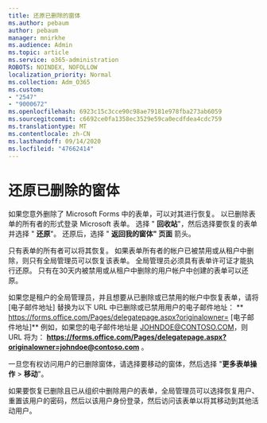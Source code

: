 ```yaml
---
title: 还原已删除的窗体
ms.author: pebaum
author: pebaum
manager: mnirkhe
ms.audience: Admin
ms.topic: article
ms.service: o365-administration
ROBOTS: NOINDEX, NOFOLLOW
localization_priority: Normal
ms.collection: Adm_O365
ms.custom:
- "2547"
- "9000672"
ms.openlocfilehash: 6923c15c3cce90c98ae79181e978fba273ab6059
ms.sourcegitcommit: c6692ce0fa1358ec3529e59ca0ecdfdea4cdc759
ms.translationtype: MT
ms.contentlocale: zh-CN
ms.lasthandoff: 09/14/2020
ms.locfileid: "47662414"
---
```

# <a name="restore-a-deleted-form"></a>还原已删除的窗体

如果您意外删除了 Microsoft Forms 中的表单，可以对其进行恢复。 以已删除表单的所有者的形式登录 Microsoft 表单。 选择 " **回收站**"，然后选择要恢复的表单并选择 " **还原**"。 还原后，选择 " **返回我的窗体" 页面** 箭头。

只有表单的所有者可以将其恢复。 如果表单所有者的帐户已被禁用或从租户中删除，则只有全局管理员可以恢复该表单。 全局管理员必须具有表单许可证才能执行还原。 只有在30天内被禁用或从租户中删除的用户帐户中创建的表单可以还原。

如果您是租户的全局管理员，并且想要从已删除或已禁用的帐户中恢复表单，请将 [电子邮件地址] 替换为以下 URL 中已删除或已禁用用户的电子邮件地址： ** https://forms.office.com/Pages/delegatepage.aspx?originalowner= [电子邮件地址]** 例如，如果您的电子邮件地址是 JOHNDOE@CONTOSO.COM，则 URL 将为： **https://forms.office.com/Pages/delegatepage.aspx?originalowner=johndoe@contoso.com** 。 

一旦您有权访问用户的已删除窗体，请选择要移动的窗体，然后选择 "**更多表单操作**  >  **移动**"。

如果要恢复已删除且已从组织中删除用户的表单，全局管理员可以选择恢复用户、重置该用户的密码，然后以该用户身份登录，然后访问该表单以将其移动到其他活动用户。 
